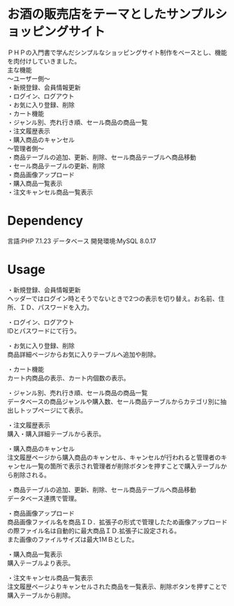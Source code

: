 # お酒の販売店をテーマとしたサンプルショッピングサイト
ＰＨＰの入門書で学んだシンプルなショッピングサイト制作をベースとし、機能を肉付けしていきました。  
主な機能  
～ユーザー側～    
・新規登録、会員情報更新    
・ログイン、ログアウト    
・お気に入り登録、削除  
・カート機能  
・ジャンル別、売れ行き順、セール商品の商品一覧  
・注文履歴表示  
・購入商品のキャンセル  
～管理者側～  
・商品テーブルの追加、更新、削除、セール商品テーブルへ商品移動  
・セール商品テーブルの更新、削除  
・商品画像アップロード  
・購入商品一覧表示  
・注文キャンセル商品一覧表示    
# Dependency
言語:PHP 7.1.23 データベース 開発環境:MySQL 8.0.17
# Usage
 ・新規登録、会員情報更新     
ヘッダーではログイン時とそうでないときで2つの表示を切り替え。お名前、住所、ＩＤ、パスワードを入力。  

・ログイン、ログアウト       
IDとパスワードにて行う。    

・お気に入り登録、削除   
商品詳細ページからお気に入りテーブルへ追加や削除。    

・カート機能   
カート内商品の表示、カート内個数の表示。    

・ジャンル別、売れ行き順、セール商品の商品一覧    
データベースの商品ジャンルや購入数、セール商品テーブルからカテゴリ別に抽出しトップページにて表示。   

・注文履歴表示    
購入・購入詳細テーブルから表示。   

・購入商品のキャンセル  
注文履歴ページから購入商品のキャンセル、キャンセルが行われると管理者のキャンセル一覧の箇所で表示され管理者が削除ボタンを押すことで購入テーブルから削除される。  

・商品テーブルの追加、更新、削除、セール商品テーブルへ商品移動    
データベース連携で管理。    

・商品画像アップロード   
商品画像ファイル名を商品ＩＤ．拡張子の形式で管理したため画像アップロードの際ファイル名は自動的に最大商品ＩＤ.拡張子に設定される。  
また画像のファイルサイズは最大1ＭＢとした。 

・購入商品一覧表示     
購入テーブルより表示。   

・注文キャンセル商品一覧表示     
注文履歴ページよりキャンセルされた商品を一覧表示、削除ボタンを押すことで購入テーブルから削除。














